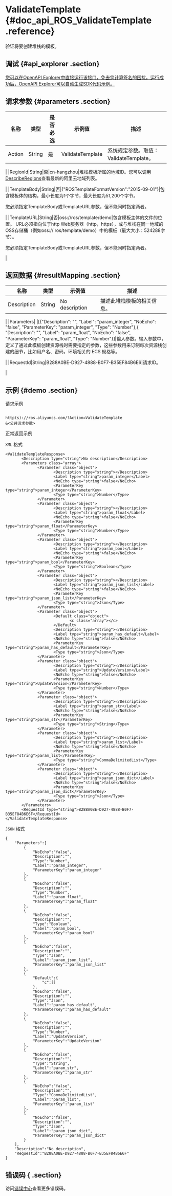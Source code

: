 # ValidateTemplate {#doc_api_ROS_ValidateTemplate .reference}

验证将要创建堆栈的模板。

## 调试 {#api_explorer .section}

[您可以在OpenAPI Explorer中直接运行该接口，免去您计算签名的困扰。运行成功后，OpenAPI Explorer可以自动生成SDK代码示例。](https://api.aliyun.com/#product=ROS&api=ValidateTemplate&type=RPC&version=2019-09-10)

## 请求参数 {#parameters .section}

|名称|类型|是否必选|示例值|描述|
|--|--|----|---|--|
|Action|String|是|ValidateTemplate|系统规定参数。取值：ValidateTemplate。

 |
|RegionId|String|否|cn-hangzhou|堆栈模板所属的地域ID。您可以调用[DescribeRegions](https://help.aliyun.com/document_detail/131035.htm)查看最新的阿里云地域列表。

 |
|TemplateBody|String|否|\{"ROSTemplateFormatVersion":"2015-09-01"\}|包含模板体的结构，最小长度为1个字节，最大长度为51,200个字节。

 您必须指定TemplateBody或TemplateURL参数，但不能同时指定两者。

 |
|TemplateURL|String|否|oss://ros/template/demo|包含模板主体的文件的位置。 URL必须指向位于http Web服务器（http，https），或与堆栈在同一地域的OSS存储桶（例如oss:// ros/template/demo）中的模板（最大大小：524288字节）。

 您必须指定TemplateBody或TemplateURL参数，但不能同时指定两者。

 |

## 返回数据 {#resultMapping .section}

|名称|类型|示例值|描述|
|--|--|---|--|
|Description|String|No description|描述此堆栈模板的相关信息。

 |
|Parameters| |\[\{"Description": "", "Label": "param\_integer", "NoEcho": "false", "ParameterKey": "param\_integer", "Type": "Number"\},\{ "Description": "", "Label": "param\_float", "NoEcho": "false", "ParameterKey": "param\_float", "Type": "Number"\}\]|输入参数。输入参数中，定义了通过此模板创建资源栈时需要指定的参数，这些参数用来订制每次资源栈创建的细节，比如用户名、密码，环境相关的 ECS 规格等。

 |
|RequestId|String|B288A0BE-D927-4888-B0F7-B35EF84B6E6|请求ID。

 |

## 示例 {#demo .section}

请求示例

``` {#request_demo}

http(s)://ros.aliyuncs.com/?Action=ValidateTemplate
&<公共请求参数>

```

正常返回示例

`XML` 格式

``` {#xml_return_success_demo}
<ValidateTemplateResponse>
       <Description type="string">No description</Description>
       <Parameters class="array">
              <Parameter class="object">
                     <Description type="string"></Description>
                     <Label type="string">param_integer</Label>
                     <NoEcho type="string">false</NoEcho>
                     <ParameterKey type="string">param_integer</ParameterKey>
                     <Type type="string">Number</Type>
              </Parameter>
              <Parameter class="object">
                     <Description type="string"></Description>
                     <Label type="string">param_float</Label>
                     <NoEcho type="string">false</NoEcho>
                     <ParameterKey type="string">param_float</ParameterKey>
                     <Type type="string">Number</Type>
              </Parameter>
              <Parameter class="object">
                     <Description type="string"></Description>
                     <Label type="string">param_bool</Label>
                     <NoEcho type="string">false</NoEcho>
                     <ParameterKey type="string">param_bool</ParameterKey>
                     <Type type="string">Boolean</Type>
              </Parameter>
              <Parameter class="object">
                     <Description type="string"></Description>
                     <Label type="string">param_json_list</Label>
                     <NoEcho type="string">false</NoEcho>
                     <ParameterKey type="string">param_json_list</ParameterKey>
                     <Type type="string">Json</Type>
              </Parameter>
              <Parameter class="object">
                     <Default class="object">
                            <c class="array"></c>
                     </Default>
                     <Description type="string"></Description>
                     <Label type="string">param_has_default</Label>
                     <NoEcho type="string">false</NoEcho>
                     <ParameterKey type="string">param_has_default</ParameterKey>
                     <Type type="string">Json</Type>
              </Parameter>
              <Parameter class="object">
                     <Description type="string"></Description>
                     <Label type="string">UpdateVersion</Label>
                     <NoEcho type="string">false</NoEcho>
                     <ParameterKey type="string">UpdateVersion</ParameterKey>
                     <Type type="string">Number</Type>
              </Parameter>
              <Parameter class="object">
                     <Description type="string"></Description>
                     <Label type="string">param_str</Label>
                     <NoEcho type="string">false</NoEcho>
                     <ParameterKey type="string">param_str</ParameterKey>
                     <Type type="string">String</Type>
              </Parameter>
              <Parameter class="object">
                     <Description type="string"></Description>
                     <Label type="string">param_list</Label>
                     <NoEcho type="string">false</NoEcho>
                     <ParameterKey type="string">param_list</ParameterKey>
                     <Type type="string">CommaDelimitedList</Type>
              </Parameter>
              <Parameter class="object">
                     <Description type="string"></Description>
                     <Label type="string">param_json_dict</Label>
                     <NoEcho type="string">false</NoEcho>
                     <ParameterKey type="string">param_json_dict</ParameterKey>
                     <Type type="string">Json</Type>
              </Parameter>
       </Parameters>
       <RequestId type="string">B288A0BE-D927-4888-B0F7-B35EF84B6E6F</RequestId>
</ValidateTemplateResponse>
```

`JSON` 格式

``` {#json_return_success_demo}
{
	"Parameters":[
		{
			"NoEcho":"false",
			"Description":"",
			"Type":"Number",
			"Label":"param_integer",
			"ParameterKey":"param_integer"
		},
		{
			"NoEcho":"false",
			"Description":"",
			"Type":"Number",
			"Label":"param_float",
			"ParameterKey":"param_float"
		},
		{
			"NoEcho":"false",
			"Description":"",
			"Type":"Boolean",
			"Label":"param_bool",
			"ParameterKey":"param_bool"
		},
		{
			"NoEcho":"false",
			"Description":"",
			"Type":"Json",
			"Label":"param_json_list",
			"ParameterKey":"param_json_list"
		},
		{
			"Default":{
				"c":[]
			},
			"NoEcho":"false",
			"Description":"",
			"Type":"Json",
			"Label":"param_has_default",
			"ParameterKey":"param_has_default"
		},
		{
			"NoEcho":"false",
			"Description":"",
			"Type":"Number",
			"Label":"UpdateVersion",
			"ParameterKey":"UpdateVersion"
		},
		{
			"NoEcho":"false",
			"Description":"",
			"Type":"String",
			"Label":"param_str",
			"ParameterKey":"param_str"
		},
		{
			"NoEcho":"false",
			"Description":"",
			"Type":"CommaDelimitedList",
			"Label":"param_list",
			"ParameterKey":"param_list"
		},
		{
			"NoEcho":"false",
			"Description":"",
			"Type":"Json",
			"Label":"param_json_dict",
			"ParameterKey":"param_json_dict"
		}
	],
	"Description":"No description",
	"RequestId":"B288A0BE-D927-4888-B0F7-B35EF84B6E6F"
}
```

## 错误码 { .section}

访问[错误中心](https://error-center.alibabacloud.com/status/product/ROS)查看更多错误码。

